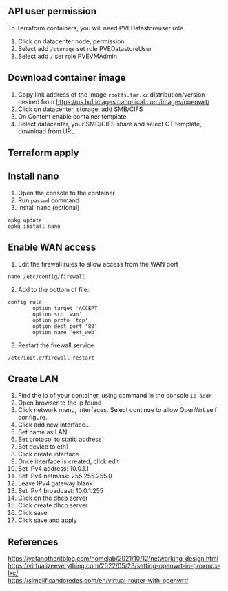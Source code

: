 ## API user permission
To Terraform containers, you will need PVEDatastoreuser role
1. Click on datacenter node, permission
2. Select add `/storage` set role PVEDatastoreUser
3. Select add `/` set role PVEVMAdmin

## Download container image
1. Copy link address of the image `rootfs.tar.xz` distribution/version desired from https://us.lxd.images.canonical.com/images/openwrt/
2. Click on datacenter, storage, add SMB/CIFS
3. On Content enable container template
4. Select datacenter, your SMD/CIFS share and select CT template, download from URL

## Terraform apply

## Install nano
1. Open the console to the container
2. Run `passwd` command
3. Install nano (optional)
```
opkg update
opkg install nano
```

## Enable WAN access
1. Edit the firewall rules to allow access from the WAN port
```
nano /etc/config/firewall
```
2. Add to the bottom of file:
```
config rule                      
        option target 'ACCEPT'   
        option src 'wan'         
        option proto 'tcp'       
        option dest_port '80'    
        option name 'ext_web'
```
3. Restart the firewall service
```
/etc/init.d/firewall restart   
```

## Create LAN
1. Find the ip of your container, using command in the console `ip addr`
2. Open browser to the ip found
3. Click network menu, interfaces. Select continue to allow OpenWrt self configure.
4. Click add new interface...
5. Set name as LAN
6. Set protocol to static address
7. Set device to eth1
8. Click create interface
9. Once interface is created, click edit
10. Set IPv4 address: 10.0.1.1
11. Set IPv4 netmask: 255.255.255.0
12. Leave IPv4 gateway blank
13. Set IPv4 broadcast: 10.0.1.255
14. Click on the dhcp server
15. Click create dhcp server
16. Click save
17. Click save and apply

## References
https://yetanotheritblog.com/homelab/2021/10/12/networking-design.html</br>
https://virtualizeeverything.com/2022/05/23/setting-openwrt-in-proxmox-lxc/</br>
https://simplificandoredes.com/en/virtual-router-with-openwrt/</br>

